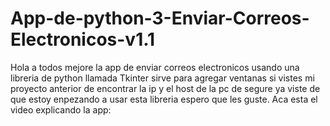 # App-de-python-3-Enviar-Correos-Electronicos-v1.1
Hola a todos mejore la app de enviar correos electronicos usando una libreria de python llamada Tkinter sirve para agregar ventanas si vistes mi proyecto anterior de encontrar la ip y el host de la pc de segure ya viste de que estoy enpezando a usar esta libreria espero que les guste. Aca esta el video explicando la app:
